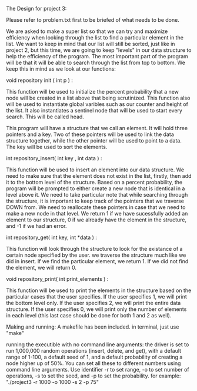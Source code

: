 The Design for project 3:

Please refer to problem.txt first to be briefed of what needs to be done.

We are asked to make a super list so that we can try and maximize efficiency
when looking through the list to find a particular element in the list. We want
to keep in mind that our list will still be sorted, just like in project 2, but
this time, we are going to keep "levels" in our data structure to help the
efficiency of the program. The most important part of the program will be that
it will be able to search through the list from top to bottom. We keep this in
mind as we look at our functions:

void repository init ( int p ) :

This function will be used to initialize the percent probability that a new node
will be created in a list above that being scrutinized. This function also will
be used to instantiate global varibles such as our counter and height of the
list. It also instantiates a sentinel node that will be used to start every
search. This will be called head.

This program will have a structure that we call an element. It will hold three
pointers and a key. Two of these pointers will be used to link the data
structure together, while the other pointer will be used to point to a data. The
key will be used to sort the elements. 

int repository_insert( int key , int data ) :

This function will be used to insert an element into our data structure. We need
to make sure that the element does not exist in the list, firstly, then add it
to the bottom level of the structure. Based on a percent probability, the
program will be prompted to either create a new node that is identical in a
level above it. We need to take particular note that while searching through the
structure, it is important to keep track of the pointers that we traverse DOWN
from. We need to reallocate these pointers in case that we need to make a new
node in that level. We return 1 if we have sucessfully added an element to our
structure, 0 if we already have the element in the structure, and -1 if we had
an error.

int repository_get( int key, int *data ) :

This function will look through the structure to look for the existance of a
certain node specified by the user. we traverse the structure much like we did
in insert. If we find the particular element, we return 1. If we did not find
the element, we will return 0. 

void repository_print( int print_elements ) :

This function will be used to print the elements in the structure based on the
particular cases that the user specifies. If the user specifies 1, we will print
the bottom level only. If the user specifies 2, we will print the entire data
structure. If the user specifies 0, we will print only the number of elements in
each level (this last case should be done for both 1 and 2 as well). 


Making and running:
A makefile has been included.
in terminal, just use "make"

running the executible with no command line arguments:
the driver is set to run 1,000,000 random operations (insert, delete, and get),
with a default range of 1-100, a default seed of 1, and a default probability of
creating a node higher up of 50%. You can set all these to different numbers
using command line arguments. Use identifier -r to set range, -o to set number
of operations, -s to set the seed, and -p to set the probability. for example:
"./project3 -r 1000 -o 1000 -s 2 -p 75" 
